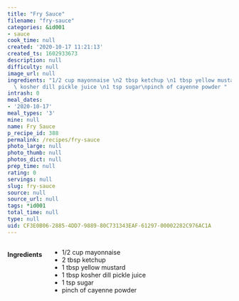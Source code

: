 ```yaml
---
title: "Fry Sauce"
filename: "fry-sauce"
categories: &id001
- sauce
cook_time: null
created: '2020-10-17 11:21:13'
created_ts: 1602933673
description: null
difficulty: null
image_url: null
ingredients: "1/2 cup mayonnaise \n2 tbsp ketchup \n1 tbsp yellow mustard\n1 tbsp\
  \ kosher dill pickle juice \n1 tsp sugar\npinch of cayenne powder "
intrash: 0
meal_dates:
- '2020-10-17'
meal_types: '3'
mine: null
name: Fry Sauce
p_recipe_id: 388
permalink: /recipes/fry-sauce
photo_large: null
photo_thumb: null
photos_dict: null
prep_time: null
rating: 0
servings: null
slug: fry-sauce
source: null
source_url: null
tags: *id001
total_time: null
type: null
uid: CF3E0B06-2885-4DD7-9889-80C731343EAF-61297-00002282C976AC1A
---
```

<div class="large-8 medium-7 columns" id="writeup">	</div><!-- #writeup -->
</div><!-- #row-one -->
<div class="row" id="row-two">	<div class="medium-4 small-5 columns" id="ingredients"><h4>Ingredients</h4><div class="box box-ingredients content"><ul>
<li>1/2 cup mayonnaise</li>
<li>2 tbsp ketchup</li>
<li>1 tbsp yellow mustard</li>
<li>1 tbsp kosher dill pickle juice</li>
<li>1 tsp sugar</li>
<li>pinch of cayenne powder</li>
</ul>
</div>	</div>	<div class="medium-6 small-7 columns" id="directions">	</div>